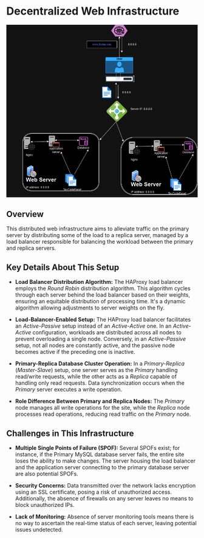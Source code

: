 # Decentralized Web Infrastructure

![Illustration of a distributed web infrastructure](1-distributed_web_infrastructure.png)


## Overview

This distributed web infrastructure aims to alleviate traffic on the primary server by distributing some of the load to a replica server, managed by a load balancer responsible for balancing the workload between the primary and replica servers.

## Key Details About This Setup

+ **Load Balancer Distribution Algorithm:** The HAProxy load balancer employs the *Round Robin* distribution algorithm. This algorithm cycles through each server behind the load balancer based on their weights, ensuring an equitable distribution of processing time. It's a dynamic algorithm allowing adjustments to server weights on the fly.

+ **Load-Balancer-Enabled Setup:** The HAProxy load balancer facilitates an *Active-Passive* setup instead of an *Active-Active* one. In an *Active-Active* configuration, workloads are distributed across all nodes to prevent overloading a single node. Conversely, in an *Active-Passive* setup, not all nodes are constantly active, and the passive node becomes active if the preceding one is inactive.

+ **Primary-Replica Database Cluster Operation:** In a *Primary-Replica* (*Master-Slave*) setup, one server serves as the *Primary* handling read/write requests, while the other acts as a *Replica* capable of handling only read requests. Data synchronization occurs when the *Primary* server executes a write operation.

+ **Role Difference Between Primary and Replica Nodes:** The *Primary* node manages all write operations for the site, while the *Replica* node processes read operations, reducing read traffic on the *Primary* node.

## Challenges in This Infrastructure

+ **Multiple Single Points of Failure (SPOF):** Several SPOFs exist; for instance, if the Primary MySQL database server fails, the entire site loses the ability to make changes. The server housing the load balancer and the application server connecting to the primary database server are also potential SPOFs.

+ **Security Concerns:** Data transmitted over the network lacks encryption using an SSL certificate, posing a risk of unauthorized access. Additionally, the absence of firewalls on any server leaves no means to block unauthorized IPs.

+ **Lack of Monitoring:** Absence of server monitoring tools means there is no way to ascertain the real-time status of each server, leaving potential issues undetected.